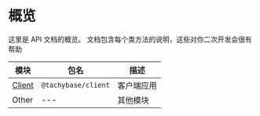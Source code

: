 # 概览

这里是 API 文档的概览。
文档包含每个类方法的说明，这些对你二次开发会很有帮助

| 模块                                          | 包名                 | 描述       |
| --------------------------------------------- | -------------------- | ---------- |
| [Client](./client/dataSource/introduction.md) | `@tachybase/client` | 客户端应用 |
| Other                                         | ---                  | 其他模块   |
